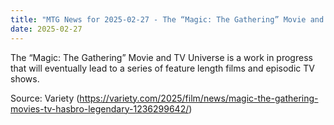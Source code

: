 ```yaml
---
title: "MTG News for 2025-02-27 - The “Magic: The Gathering” Movie and TV Universe i..."
date: 2025-02-27
---
```


The “Magic: The Gathering” Movie and TV Universe is a work in progress that will eventually lead to a series of feature length films and episodic TV shows.

Source: Variety (https://variety.com/2025/film/news/magic-the-gathering-movies-tv-hasbro-legendary-1236299642/)
